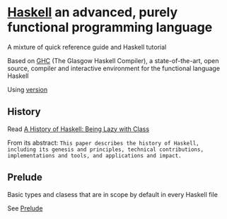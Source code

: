 # [Haskell](http://www.haskell.org/) an advanced, purely functional programming language

A mixture of quick reference guide and Haskell tutorial

Based on [GHC](https://www.haskell.org/ghc/) (The Glasgow Haskell Compiler), a state-of-the-art, open source, compiler and interactive environment for the functional language Haskell

Using [version ](https://downloads.haskell.org/ghc/latest/docs/html/users_guide/index.html)

## History
Read [A History of Haskell: Being Lazy with Class](https://www.microsoft.com/en-us/research/wp-content/uploads/2016/07/history.pdf)

From its abstract:
`This paper describes the history of Haskell, including its genesis and principles, technical contributions, implementations and tools, and applications and impact.`

## Prelude

Basic types and clasess that are in scope by default in every Haskell file

See [Prelude](Prelude.md)

